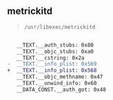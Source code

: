 ## metrickitd

> `/usr/libexec/metrickitd`

```diff

   __TEXT.__auth_stubs: 0x80
   __TEXT.__objc_stubs: 0xa0
   __TEXT.__cstring: 0x2a
-  __TEXT.__info_plist: 0x569
+  __TEXT.__info_plist: 0x568
   __TEXT.__objc_methname: 0x47
   __TEXT.__unwind_info: 0x60
   __DATA_CONST.__auth_got: 0x48

```
